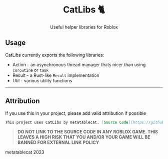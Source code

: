 <div align=center>
<h1>CatLibs 🐈</h1>
<p>Useful helper libraries for Roblox</p>
</div>

## Usage
CatLibs currently exports the following libraries:
* Action - an asynchronous thread manager thats nicer than using `coroutine` or `task`
* Result - a Rust-like `Result` implementation
* Util - various utility functions

---

## Attribution

If you use this in your project, please add valid attribution if possible

```md
This project uses CatLibs by metatablecat. [Source Code](https://github.com/tfilteredc/catlibs)
```

> **DO NOT LINK TO THE SOURCE CODE IN ANY ROBLOX GAME. THIS LEAVES A HIGH RISK THAT YOU AND/OR YOUR GAME WILL BE BANNED FOR EXTERNAL LINK POLICY**

metatablecat 2023